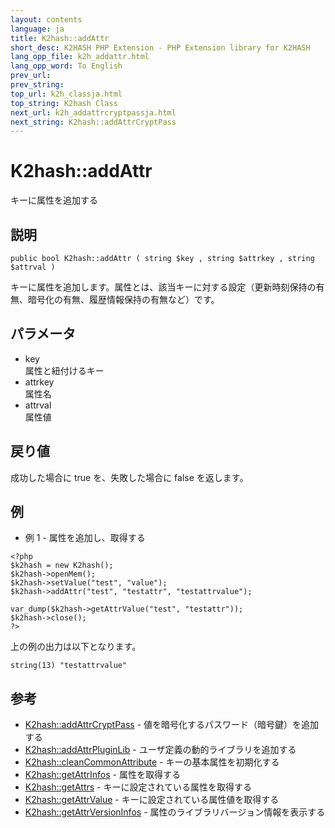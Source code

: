 ```yaml
---
layout: contents
language: ja
title: K2hash::addAttr
short_desc: K2HASH PHP Extension - PHP Extension library for K2HASH
lang_opp_file: k2h_addattr.html
lang_opp_word: To English
prev_url: 
prev_string: 
top_url: k2h_classja.html
top_string: K2hash Class
next_url: k2h_addattrcryptpassja.html
next_string: K2hash::addAttrCryptPass
---
```


# K2hash::addAttr
キーに属性を追加する

## 説明
```
public bool K2hash::addAttr ( string $key , string $attrkey , string $attrval )
```
キーに属性を追加します。属性とは、該当キーに対する設定（更新時刻保持の有無、暗号化の有無、履歴情報保持の有無など）です。 

## パラメータ
- key  
属性と紐付けるキー
- attrkey  
属性名
- attrval  
属性値

## 戻り値
成功した場合に true を、失敗した場合に false を返します。 

## 例
- 例 1 - 属性を追加し、取得する
```
<?php
$k2hash = new K2hash();
$k2hash->openMem();
$k2hash->setValue("test", "value");
$k2hash->addAttr("test", "testattr", "testattrvalue");

var_dump($k2hash->getAttrValue("test", "testattr"));
$k2hash->close();
?>
```
上の例の出力は以下となります。
```
string(13) "testattrvalue"
```

## 参考
- [K2hash::addAttrCryptPass](k2h_addattrcryptpassja.html) - 値を暗号化するパスワード（暗号鍵）を追加する
- [K2hash::addAttrPluginLib](k2h_addattrpluginlibja.html) - ユーザ定義の動的ライブラリを追加する
- [K2hash::cleanCommonAttribute](k2h_cleancommonattributeja.html) - キーの基本属性を初期化する
- [K2hash::getAttrInfos](k2h_getattrinfosja.html) - 属性を取得する
- [K2hash::getAttrs](k2h_getattrsja.html) - キーに設定されている属性を取得する
- [K2hash::getAttrValue](k2h_getattrvalueja.html) - キーに設定されている属性値を取得する
- [K2hash::getAttrVersionInfos](k2h_getattrversioninfosja.html) - 属性のライブラリバージョン情報を表示する
